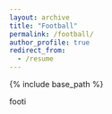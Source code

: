 ```yaml
---
layout: archive
title: "Football"
permalink: /football/
author_profile: true
redirect_from:
  - /resume
---
```


{% include base_path %}

footi
